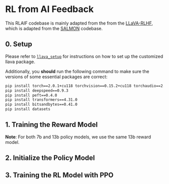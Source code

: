 # RL from AI Feedback

This RLAIF codebase is mainly adapted from the from the [LLaVA-RLHF](https://github.com/llava-rlhf/LLaVA-RLHF.git), which is adapted from the [SALMON](https://github.com/Edward-Sun/SALMON) codebase.

## 0. Setup

Please refer to [`llava_setup`](../llava_setup) for instructions on how to set up the customized llava package.

Additionally, you **should** run the following command to make sure the versions of some essential packages are correct:

```bash
pip install torch==2.0.1+cu118 torchvision==0.15.2+cu118 torchaudio==2.0.2 --index-url https://download.pytorch.org/whl/cu118
pip install deepspeed==0.9.3
pip install peft==0.4.0
pip install transformers==4.31.0
pip install bitsandbytes==0.41.0
pip install datasets
```

## 1. Training the Reward Model

**Note**: For both 7b and 13b policy models, we use the same 13b reward model.


## 2. Initialize the Policy Model


## 3. Training the RL Model with PPO

